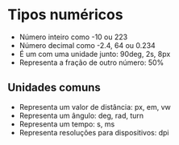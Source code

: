 # Tipos numéricos

* <integer>     Número inteiro como -10 ou 223
* <number>      Número decimal como -2.4, 64 ou 0.234
* <dimension>   É um <number> com uma unidade junto: 90deg, 2s, 8px
* <porcentagem> Representa a fração de outro número: 50%


## Unidades comuns

* <length>          Representa um valor de distância: px, em, vw
* <angle>           Representa um ângulo: deg, rad, turn
* <time>            Representa um tempo: s, ms
* <resolution>      Representa resoluções para dispositivos: dpi
